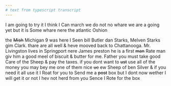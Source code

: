 ```yaml
---
# text from typescript transcript
---
```

I am going to try it I think I Can march  we do not no whare we are a going yet but it is Some whare nere the atlantic Oshion 

the ~~Mish~~ Michigan 9 was here  I Seen bill Butler dan Starks, Melven Starks gim Clark. thare are all well & heve mooved back to Chattanooga. Mr. Livingston lives in Springport nere James preston he is a first ~~man~~ Rate man giv him a good meel of biscuit & butter for me. Father you must take good Care of the Sheep & pay the taxes. if you dont want to ~~ust~~ use all of the money you may bey me one of them nice ~~ue~~ ew Sheep of ben Silver & if you need it all use it  I Roat for you to Send me a ~~post~~ box but I dont now wether I will get it or not I hev not herd from you Sence I Rote for the box